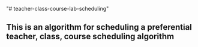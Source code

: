 "# teacher-class-course-lab-scheduling" 
## This is an algorithm for scheduling a preferential teacher, class, course scheduling algorithm
